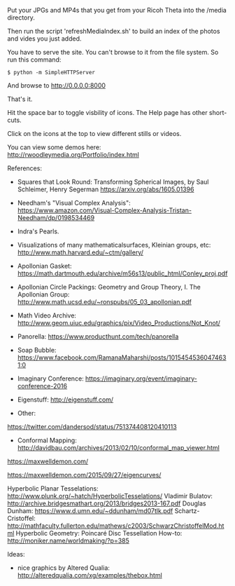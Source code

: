 
Put your JPGs and MP4s that you get from your Ricoh Theta into the /media directory.

Then run the script 'refreshMediaIndex.sh' to build an index of the photos and vides you just added.

You have to serve the site. You can't browse to it from the file system. So run this command:

   `$ python -m SimpleHTTPServer`

And browse to http://0.0.0.0:8000

That's it.

Hit the space bar to toggle visbility of icons. The Help page has other short-cuts.

Click on the icons at the top to view different stills or videos.

You can view some demos here: http://rwoodleymedia.org/Portfolio/index.html

References:   
- Squares that Look Round: Transforming Spherical Images, by Saul Schleimer, Henry Segerman
https://arxiv.org/abs/1605.01396

- Needham's "Visual Complex Analysis":   
https://www.amazon.com/Visual-Complex-Analysis-Tristan-Needham/dp/0198534469   

- Indra's Pearls.

- Visualizations of many mathematicalsurfaces, Kleinian groups, etc:   
http://www.math.harvard.edu/~ctm/gallery/

- Apollonian Gasket:   
https://math.dartmouth.edu/archive/m56s13/public_html/Conley_proj.pdf

- Apollonian Circle Packings: Geometry and Group Theory, I. The Apollonian Group: 
http://www.math.ucsd.edu/~ronspubs/05_03_apollonian.pdf

- Math Video Archive:
http://www.geom.uiuc.edu/graphics/pix/Video_Productions/Not_Knot/

- Panorella:
https://www.producthunt.com/tech/panorella

- Soap Bubble:
https://www.facebook.com/RamanaMaharshi/posts/10154545360474631:0

- Imaginary Conference:
https://imaginary.org/event/imaginary-conference-2016

- Eigenstuff:
http://eigenstuff.com/

- Other:

https://twitter.com/dandersod/status/751374408120410113

- Conformal Mapping:
http://davidbau.com/archives/2013/02/10/conformal_map_viewer.html


https://maxwelldemon.com/

https://maxwelldemon.com/2015/09/27/eigencurves/

Hyperbolic Planar Tesselations:
http://www.plunk.org/~hatch/HyperbolicTesselations/
Vladimir Bulatov: http://archive.bridgesmathart.org/2013/bridges2013-167.pdf
Douglas Dunham: https://www.d.umn.edu/~ddunham/md07tlk.pdf
Schartz-Cristoffel: http://mathfaculty.fullerton.edu/mathews/c2003/SchwarzChristoffelMod.html
Hyperbolic Geometry: Poincaré Disc Tessellation How-to: http://moniker.name/worldmaking/?p=385


Ideas:
- nice graphics by Altered Qualia: http://alteredqualia.com/xg/examples/thebox.html



